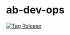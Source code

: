 # ab-dev-ops
[![Tag Release](https://github.com/Team-AB-DevOps/ab-dev-ops/actions/workflows/tag_release.yaml/badge.svg)](https://github.com/Team-AB-DevOps/ab-dev-ops/actions/workflows/tag_release.yaml)
